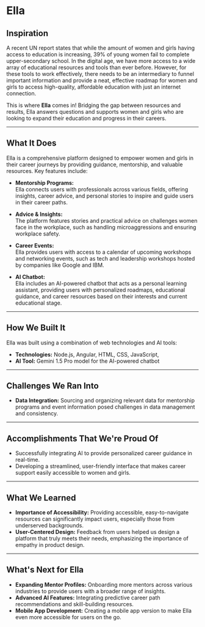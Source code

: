 # Ella

## Inspiration
A recent UN report states that while the amount of women and girls having access to education is increasing, 39% of young women fail to complete upper-secondary school. In the digital age, we have more access to a wide array of educational resources and tools than ever before. However, for these tools to work effectively, there needs to be an intermediary to funnel important information and provide a neat, effective roadmap for women and girls to access high-quality, affordable education with just an internet connection.

This is where **Ella** comes in! Bridging the gap between resources and results, Ella answers questions and supports women and girls who are looking to expand their education and progress in their careers.

---

## What It Does
Ella is a comprehensive platform designed to empower women and girls in their career journeys by providing guidance, mentorship, and valuable resources. Key features include:

- **Mentorship Programs:**  
  Ella connects users with professionals across various fields, offering insights, career advice, and personal stories to inspire and guide users in their career paths.

- **Advice & Insights:**  
  The platform features stories and practical advice on challenges women face in the workplace, such as handling microaggressions and ensuring workplace safety.

- **Career Events:**  
  Ella provides users with access to a calendar of upcoming workshops and networking events, such as tech and leadership workshops hosted by companies like Google and IBM.

- **AI Chatbot:**  
  Ella includes an AI-powered chatbot that acts as a personal learning assistant, providing users with personalized roadmaps, educational guidance, and career resources based on their interests and current educational stage.

---

## How We Built It
Ella was built using a combination of web technologies and AI tools:

- **Technologies:** Node.js, Angular, HTML, CSS, JavaScript,  
- **AI Tool:** Gemini 1.5 Pro model for the AI-powered chatbot

---

## Challenges We Ran Into
- **Data Integration:** Sourcing and organizing relevant data for mentorship programs and event information posed challenges in data management and consistency.

---

## Accomplishments That We're Proud Of
- Successfully integrating AI to provide personalized career guidance in real-time.
- Developing a streamlined, user-friendly interface that makes career support easily accessible to women and girls.

---

## What We Learned
- **Importance of Accessibility:** Providing accessible, easy-to-navigate resources can significantly impact users, especially those from underserved backgrounds.
- **User-Centered Design:** Feedback from users helped us design a platform that truly meets their needs, emphasizing the importance of empathy in product design.

---

## What's Next for Ella
- **Expanding Mentor Profiles:** Onboarding more mentors across various industries to provide users with a broader range of insights.
- **Advanced AI Features:** Integrating predictive career path recommendations and skill-building resources.
- **Mobile App Development:** Creating a mobile app version to make Ella even more accessible for users on the go.


